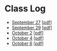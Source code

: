 # Class Log

* [September 27](./sep27.html) [[pdf](./sep27.pdf)]
* [September 29](./sep29.html) [[pdf](./sep29.pdf)]
* [October 2](./oct02.html) [[pdf](./oct02.pdf)]
* [October 4](./oct04.html) [[pdf](./oct04.pdf)]
* [October 6](./oct06.html) [[pdf](./oct06.pdf)]

